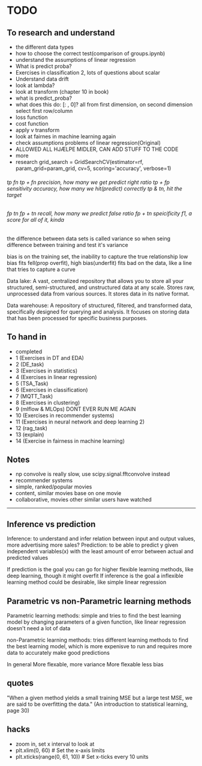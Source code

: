 # TODO

## To research and understand

- the different data types
- how to choose the correct test(comparison of groups.ipynb)
- understand the assumptions of linear regression
- What is predict proba?
- Exercises in classification 2, lots of questions about scalar
- Understand data drift
- look at lambda?
- look at transform (chapter 10 in book)
- what is predict_proba?
- what does this do: [: , 0]? all from first dimension, on second dimension select first row/column
- loss function
- cost function
- apply v transform
- look at fairnes in machine learning again
- check assumptions problems of linear regression(Original)
- ALLOWED ALL HJÆLPE MIDLER, CAN ADD STUFF TO THE CODE
- more
- research grid_search = GridSearchCV(estimator=rf, param_grid=param_grid, cv=5, scoring='accuracy', verbose=1)

###### tp fn   tp + fn  precision, how many we get predict right ratio        tp + fp   sensitivity        accuracy, how many we hit(predict) correctly tp & tn, hit the target
###### fp tn   fp + tn  recall,    how many we predict false ratio            fp + tn   speicificity       f1, a score for all of it, kinda


the difference between data sets is called variance
so when seing difference between training and test it's variance

bias is on the training set, the inability to capture the true relationship
low bias fits fell(prop overfit), high bias(underfit) fits bad on the data, like a line that tries to capture a curve

Data lake:
    A vast, centralized repository that allows you to store all your structured, semi-structured, and unstructured data at any scale.
    Stores raw, unprocessed data from various sources.
    It stores data in its native format.

Data warehouse:
    A repository of structured, filtered, and transformed data, specifically designed for querying and analysis.
    It focuses on storing data that has been processed for specific business purposes.

## To hand in
- completed
- 1 (Exercises in DT and EDA)
- 2 (DE_task)
- 3 (Exercises in statistics)
- 4 (Exercises in linear regression)
- 5 (TSA_Task)
- 6 (Exercises in classification)
- 7 (MQTT_Task)
- 8 (Exercises in clustering)
- 9 (mlflow & MLOps) DONT EVER RUN ME AGAIN
- 10 (Exercises in recommender systems)
- 11 (Exercises in neural network and deep learning 2)
- 12 (rag_task)
- 13 (explain)
- 14 (Exercise in fairness in machine learning)

## Notes

- np convolve is really slow, use scipy.signal.fftconvolve instead
- recommender systems
- simple, ranked/popular movies
- content, similar movies base on one movie
- collaborative, movies other similar users have watched

---

## Inference vs prediction

Inference: to understand and infer relation between input and output values, more advertising more sales?
Prediction: to be able to predict y given independent variables(x) with the least amount of error between actual and predicted values

If prediction is the goal you can go for higher flexible learning methods, like deep learning, though it might overfit
If inference is the goal a inflexible learning method could be desirable, like simple linear regression

## Parametric vs non-Parametric learning methods

Parametric learning methods: simple and tries to find the best learning model by changing parameters of a given function, like linear regression
doesn't need a lot of data

non-Parametric learning methods: tries different learning methods to find the best learning model, which is more expenisve to run and requires more data
to accurately make good predictions

In general
More flexable, more variance
More flexable less bias

## quotes

"When a given method yields a small training MSE but a large test MSE, we are
said to be overfitting the data." (An introduction to statistical learning, page 30)


## hacks
- zoom in, set x interval to look at
- plt.xlim(0, 60)  # Set the x-axis limits
- plt.xticks(range(0, 61, 10))  # Set x-ticks every 10 units
